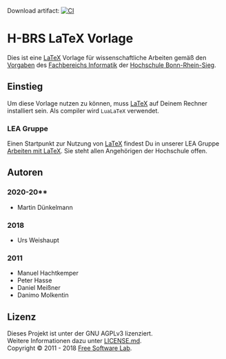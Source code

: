 Download
artifact: [![CI](https://github.com/MartinX3-EducationOrganization/hbrs-latex-vorlage-arbeit/actions/workflows/ci.yml/badge.svg)](https://github.com/MartinX3-EducationOrganization/hbrs-latex-vorlage-arbeit/actions/workflows/ci.yml)

# H-BRS LaTeX Vorlage

Dies ist eine [LaTeX][1] Vorlage für wissenschaftliche Arbeiten gemäß den [Vorgaben][6] des [Fachbereichs Informatik][2]
der [Hochschule Bonn-Rhein-Sieg][3].

## Einstieg

Um diese Vorlage nutzen zu können, muss [LaTeX][1] auf Deinem Rechner installiert sein. Als compiler wird `LuaLaTeX`
verwendet.

### LEA Gruppe

Einen Startpunkt zur Nutzung von [LaTeX][1] findest Du in unserer LEA Gruppe [Arbeiten mit LaTeX][7]. Sie steht allen
Angehörigen der Hochschule offen.

## Autoren

### 2020-20**

- Martin Dünkelmann

### 2018

- Urs Weishaupt

### 2011

- Manuel Hachtkemper
- Peter Hasse
- Daniel Meißner
- Danimo Molkentin

## Lizenz

Dieses Projekt ist unter der GNU AGPLv3 lizenziert.\
Weitere Informationen dazu unter [LICENSE.md][5].\
Copyright © 2011 - 2018 [Free Software Lab][4].

[1]: https://www.latex-project.org/

[2]: https://www.h-brs.de/de/inf

[3]: https://www.h-brs.de/de

[4]: https://fslab.de

[5]: LICENSE.md

[6]: https://lea.hochschule-bonn-rhein-sieg.de/goto.php?target=file_215286_download&client_id=db_040811

[7]: https://lea.hochschule-bonn-rhein-sieg.de/ilias.php?ref_id=230834&cmdClass=ilrepositorygui&cmdNode=va&baseClass=ilRepositoryGUI
